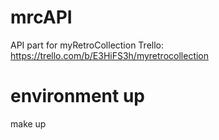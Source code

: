 # mrcAPI
API part for myRetroCollection
Trello: https://trello.com/b/E3HiFS3h/myretrocollection

# environment up
make up